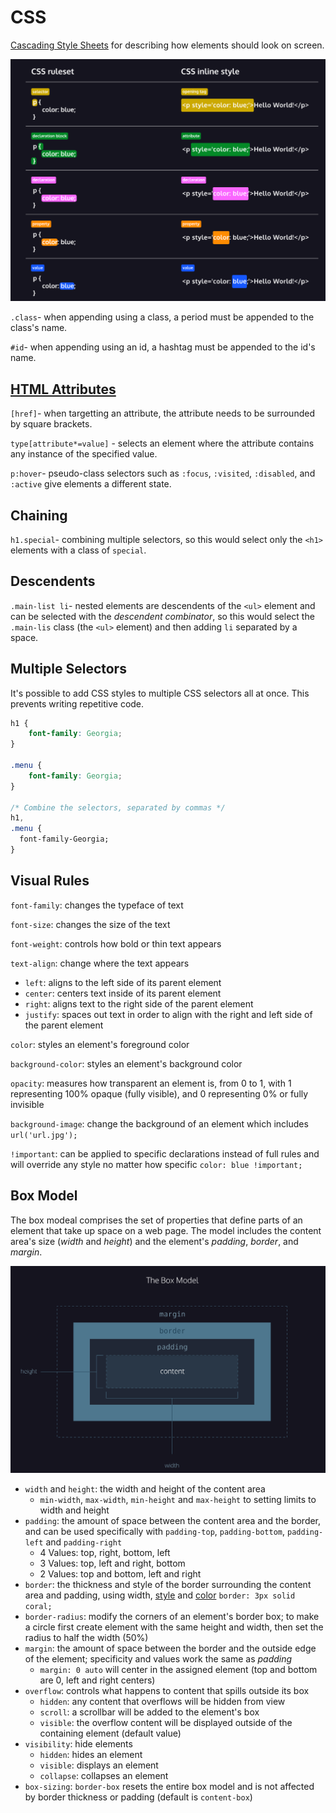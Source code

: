 # CSS

[Cascading Style Sheets](https://developer.mozilla.org/en-US/docs/Web/CSS) for describing how elements should look on screen.

![css-syntax](css-syntax.png)

`.class`- when appending using a class, a period must be appended to the class's name.

`#id`- when appending using an id, a hashtag must be appended to the id's name.

## [HTML Attributes](https://developer.mozilla.org/en-US/docs/Web/HTML/Attributes)

`[href]`- when targetting an attribute, the attribute needs to be surrounded by square brackets.

`type[attribute*=value]` - selects an element where the attribute contains any instance of the specified value.

`p:hover`- pseudo-class selectors such as `:focus`, `:visited`, `:disabled`, and `:active` give elements a different state.

## Chaining

`h1.special`- combining multiple selectors, so this would select only the `<h1>` elements with a class of `special`.

## Descendents

`.main-list li`- nested elements are descendents of the `<ul>` element and can be selected with the *descendent combinator*, so this would select the `.main-lis` class (the `<ul>` element) and then adding `li` separated by a space.

## Multiple Selectors

It's possible to add CSS styles to multiple CSS selectors all at once. This prevents writing repetitive code.

```css
h1 {
	font-family: Georgia;
}

.menu {
	font-family: Georgia;
}

/* Combine the selectors, separated by commas */
h1,
.menu {
  font-family-Georgia;
}
```

## Visual Rules

`font-family`: changes the typeface of text

`font-size`: changes the size of the text

`font-weight`: controls how bold or thin text appears

`text-align`: change where the text appears

- `left`: aligns to the left side of its parent element
- `center`: centers text inside of its parent element
- `right`: aligns text to the right side of the parent element
- `justify`: spaces out text in order to align with the right and left side of the parent element

`color`: styles an element's foreground color

`background-color`: styles an element's background color

`opacity`: measures how transparent an element is, from 0 to 1, with 1 representing 100% opaque (fully visible), and 0 representing 0% or fully invisible

`background-image`: change the background of an element which includes `url('url.jpg');`

`!important`: can be applied to specific declarations instead of full rules and will override any style no matter how specific `color: blue !important;`

## Box Model

The box modeal comprises the set of properties that define parts of an element that take up space on a web page. The model includes the content area's size (*width* and *height*) and the element's *padding*, *border*, and *margin*.

![box-model](box-model.png)

- `width` and `height`: the width and height of the content area
  - `min-width`, `max-width`, `min-height` and `max-height` to setting limits to width and height
- `padding`: the amount of space between the content area and the border, and can be used specifically with `padding-top`, `padding-bottom`, `padding-left` and `padding-right`
  - 4 Values: top, right, bottom, left
  - 3 Values: top, left and right, bottom
  - 2 Values: top and bottom, left and right
- `border`: the thickness and style of the border surrounding the content area and padding, using width, [style](https://developer.mozilla.org/en-US/docs/Web/CSS/border-style#values) and [color](https://developer.mozilla.org/en-US/docs/Web/CSS/color_value) `border: 3px solid coral;`
- `border-radius`: modify the corners of an element's border box; to make a circle first create element with the same height and width, then set the radius to half the width (50%)
- `margin`: the amount of space between the border and the outside edge of the element; specificity and values work the same as *padding*
  - `margin: 0 auto` will center in the assigned element (top and bottom are 0, left and right centers)
- `overflow`: controls what happens to content that spills outside its box
  - `hidden`: any content that overflows will be hidden from view
  - `scroll`: a scrollbar will be added to the element's box
  - `visible`: the overflow content will be displayed outside of the containing element (default value)
- `visibility`: hide elements
  - `hidden`: hides an element
  - `visible`: displays an element
  - `collapse`: collapses an element
- `box-sizing`: `border-box` resets the entire box model and is not affected by border thickness or padding (default is `content-box`)
